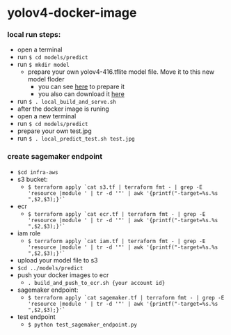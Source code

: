 # yolov4-docker-image

### local run steps:

- open a terminal
- run `$ cd models/predict`
- run `$ mkdir model`
  - prepare your own yolov4-416.tflite model file. Move it to this new model floder
      - you can see [here](https://github.com/hunglc007/tensorflow-yolov4-tflite#tensorflow-yolov4-tflite) to prepare it
      - you also can download it [here](https://drive.google.com/file/d/1w3s9ml_uiS51r07DrA9aJuwFoCfvfEIg/view?usp=sharing)
- run `$ . local_build_and_serve.sh`
- after the docker image is runing
- open a new terminal
- run `$ cd models/predict`
- prepare your own test.jpg
- run `$ . local_predict_test.sh test.jpg`


### create sagemaker endpoint

- `$cd infra-aws`
- s3 bucket:
  -  ```$ terraform apply `cat s3.tf | terraform fmt - | grep -E 'resource |module ' | tr -d '"' | awk '{printf("-target=%s.%s ",$2,$3);}'` ```
- ecr 
  -  ```$ terraform apply `cat ecr.tf | terraform fmt - | grep -E 'resource |module ' | tr -d '"' | awk '{printf("-target=%s.%s ",$2,$3);}'` ```
- iam role 
  -  ```$ terraform apply `cat iam.tf | terraform fmt - | grep -E 'resource |module ' | tr -d '"' | awk '{printf("-target=%s.%s ",$2,$3);}'` ```
- upload your model file to s3
- `$cd ../models/predict`
- push your docker images to ecr
    - `. build_and_push_to_ecr.sh {your account id}`
- sagemaker endpoint:
  -  ```$ terraform apply `cat sagemaker.tf | terraform fmt - | grep -E 'resource |module ' | tr -d '"' | awk '{printf("-target=%s.%s ",$2,$3);}'` ```
- test endpoint
    - `$ python test_sagemaker_endpoint.py`

